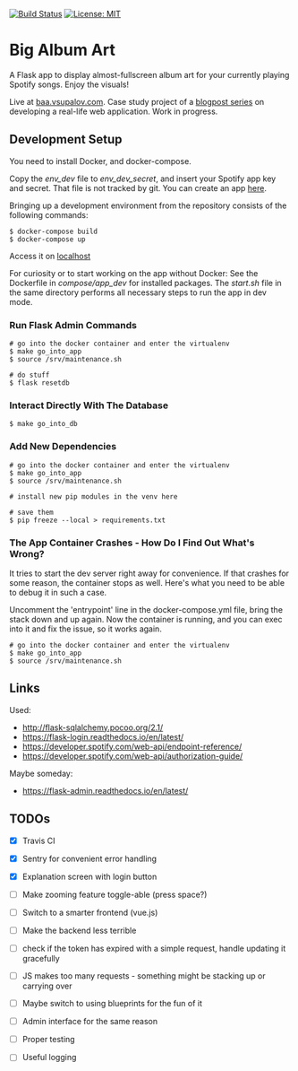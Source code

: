 [![Build Status](https://travis-ci.org/th4t/big-album-art.svg?branch=master)](https://travis-ci.org/th4t/big-album-art)
[![License: MIT](https://img.shields.io/badge/License-MIT-yellow.svg)](LICENCE)

# Big Album Art
A Flask app to display almost-fullscreen album art for your currently playing Spotify songs. Enjoy the visuals!

Live at [baa.vsupalov.com](http://baa.vsupalov.com).
Case study project of a [blogpost series](http://vsupalov.com/flask-app-big-album-art/) on developing a real-life web application.
Work in progress.

## Development Setup
You need to install Docker, and docker-compose.

Copy the *env_dev* file to *env_dev_secret*, and insert your
Spotify app key and secret.
That file is not tracked by git.
You can create an app [here](https://developer.spotify.com/my-applications/).

Bringing up a development environment
from the repository consists of the following commands:

```
$ docker-compose build
$ docker-compose up
```

Access it on [localhost](localhost:5000)

For curiosity or to start working on the app without Docker:
See the Dockerfile in *compose/app_dev* for installed
packages. The *start.sh* file in the same directory
performs all necessary steps to run the app in dev mode.

### Run Flask Admin Commands
```
# go into the docker container and enter the virtualenv
$ make go_into_app
$ source /srv/maintenance.sh

# do stuff
$ flask resetdb
```

### Interact Directly With The Database
```
$ make go_into_db
```

### Add New Dependencies
```
# go into the docker container and enter the virtualenv
$ make go_into_app
$ source /srv/maintenance.sh

# install new pip modules in the venv here

# save them
$ pip freeze --local > requirements.txt
```

### The App Container Crashes - How Do I Find Out What's Wrong?
It tries to start the dev server right away for convenience.
If that crashes for some reason, the container stops as well.
Here's what you need to be able to debug it in such a case.

Uncomment the 'entrypoint' line in the docker-compose.yml file,
bring the stack down and up again. Now the container is running,
and you can exec into it and fix the issue, so it works again.
```
# go into the docker container and enter the virtualenv
$ make go_into_app
$ source /srv/maintenance.sh
```

## Links

Used:
* http://flask-sqlalchemy.pocoo.org/2.1/
* https://flask-login.readthedocs.io/en/latest/
* https://developer.spotify.com/web-api/endpoint-reference/
* https://developer.spotify.com/web-api/authorization-guide/

Maybe someday:
* https://flask-admin.readthedocs.io/en/latest/

## TODOs

* [x] Travis CI
* [x] Sentry for convenient error handling
* [x] Explanation screen with login button

* [ ] Make zooming feature toggle-able (press space?)
* [ ] Switch to a smarter frontend (vue.js)
* [ ] Make the backend less terrible
* [ ] check if the token has expired with a simple request, handle updating it gracefully
* [ ] JS makes too many requests - something might be stacking up or carrying over
* [ ] Maybe switch to using blueprints for the fun of it
* [ ] Admin interface for the same reason
* [ ] Proper testing
* [ ] Useful logging
